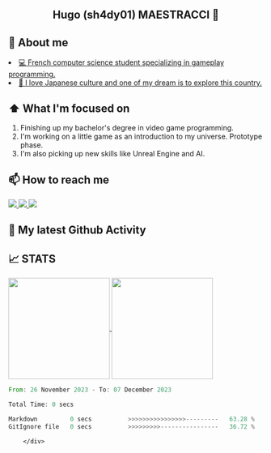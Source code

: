 <section>
    <h1 align="center">Hugo (sh4dy01) MAESTRACCI 👋</h1>
</section>

<section>
  <h2> 📖 About me </h2> 
  <u>
    <li>💻 French computer science student specializing in gameplay programming.</li>
    <li>🗾 I love Japanese culture and one of my dream is to explore this country.</li>
  </u>
</section>

<section>
    <h2> ⬆ What I'm focused on </h2> 
  <div>
      <ol>
        <li>Finishing up my bachelor's degree in video game programming.</li>
        <li>I'm working on a little game as an introduction to my universe. Prototype phase.</li>
        <li>I'm also picking up new skills like Unreal Engine and AI.</li>
      </ol>
  </div>
</section>

<section>
  <h2> 📫 How to reach me </h2>
  <div>
    <!-- LinkedIn -->
    <a href="https://www.linkedin.com/in/hmaestracci" class="contact-item">
      <img src="https://img.shields.io/badge/LinkedIn-0077B5?style=for-the-badge&logo=linkedin&logoColor=white"/>
    </a>
    <!-- Gmail -->
    <a href="mailto:h.maestracci83@gmail.com" class="contact-item">
      <img src="https://img.shields.io/badge/Gmail-D14836?style=for-the-badge&logo=gmail&logoColor=white"/>
    </a>
    <!-- Discord -->
    <a href="https://discord.com/users/267298053315100692" class="contact-item">
      <img src="https://img.shields.io/badge/Discord-7289DA?style=for-the-badge&logo=discord&logoColor=white"/>
    </a>
  </div>
</section>

## 🔔 My latest Github Activity
<!--START_SECTION:activity-->

<!--END_SECTION:activity-->

<!-- TODO-IST:START -->

<!-- TODO-IST:END -->
## 📈 STATS
<section>
  <div>
    <a href="https://github.com/anuraghazra/github-readme-stats">
      <img height=200 align="center" src="https://github-readme-stats.vercel.app/api?username=sh4dy01&show_icons=true&theme=darcula&include_all_commits=true" />
    </a>
    <a href="https://github.com/anuraghazra/convoychat">
      <img height=200 align="center" src="https://github-readme-stats.vercel.app/api/top-langs/?username=sh4dy01&hide=TeX,JavaScript,PLSQL,C&layout=compact&theme=darcula" />
    </a>  
      <!-- disabled for now
    <a href="https://wakatime.com/">
       <img height=200 align="center" src="https://github-readme-stats.vercel.app/api/wakatime?username=sh4dy01)](https://github.com/anuraghazra/github-readme-stats"/>
    </a>
      -->
        <div>
        <!--START_SECTION:waka-->

```rust
From: 26 November 2023 - To: 07 December 2023

Total Time: 0 secs

Markdown         0 secs          >>>>>>>>>>>>>>>>---------   63.28 %
GitIgnore file   0 secs          >>>>>>>>>----------------   36.72 %
```

<!--END_SECTION:waka-->
        </div>
  </div>
</section>

    
<!-- disabled for now
[![Visitors](https://api.visitorbadge.io/api/visitors?path=sh4dy01&countColor=%23263759&style=flat&labelStyle=upper)](https://visitorbadge.io/status?path=sh4dy01)

**sh4dy01/sh4dy01** is a ✨ _special_ ✨ repository because its `README.md` (this file) appears on your GitHub profile.

Here are some ideas to get you started:

- 🔭 I’m currently working on ...
- 🌱 I’m currently learning ...
- 👯 I’m looking to collaborate on ...
- 🤔 I’m looking for help with ...
- 💬 Ask me about ...
- 📫 How to reach me: ...
- 😄 Pronouns: ...
- ⚡ Fun fact: ...
-->
